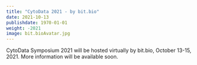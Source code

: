 ```yaml
---
title: "CytoData 2021 - by bit.bio"
date: 2021-10-13
publishdate: 1970-01-01
weight: -2021
image: bit.bioAvatar.jpg
---
```


CytoData Symposium 2021 will be hosted virtually by bit.bio, October 13-15, 2021. More information will be available soon.
